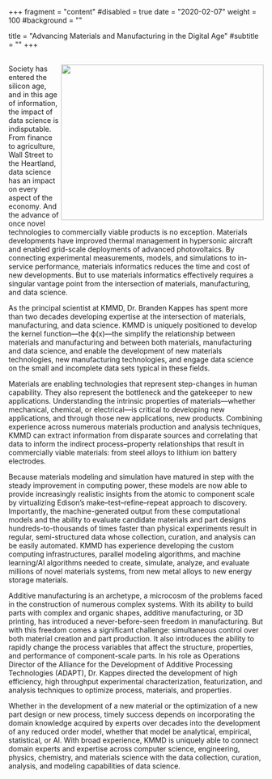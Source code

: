 +++
fragment = "content"
#disabled = true
date = "2020-02-07"
weight = 100
#background = ""

title = "Advancing Materials and Manufacturing in the Digital Age"
#subtitle = ""
+++

<br/>
<img align="right" style="width:400px;height:308px;" src="/images/materials-mfg-data.png"> Society has entered the silicon age, and in this age of information, the impact of data science is indisputable. From finance to agriculture, Wall Street to the Heartland, data science has an impact on every aspect of the economy. And the advance of once novel technologies to commercially viable products is no exception. Materials developments have improved thermal management in hypersonic aircraft and enabled grid-scale deployments of advanced photovoltaics. By connecting experimental measurements, models, and simulations to in-service performance, materials informatics reduces the time and cost of new developments. But to use materials informatics effectively requires a singular vantage point from the intersection of materials, manufacturing, and data science.

As the principal scientist at KMMD, Dr. Branden Kappes has spent more than two decades developing expertise at the intersection of materials, manufacturing, and data science. KMMD is uniquely positioned to develop the kernel function—the ϕ(x)—the simplify the relationship between materials and manufacturing and between both materials, manufacturing and data science, and enable the development of new materials technologies, new manufacturing technologies, and engage data science on the small and incomplete data sets typical in these fields.

Materials are enabling technologies that represent step-changes in human capability. They also represent the bottleneck and the gatekeeper to new applications. Understanding the intrinsic properties of materials—whether mechanical, chemical, or electrical—is critical to developing new applications, and through those new applications, new products. Combining experience across numerous materials production and analysis techniques, KMMD can extract information from disparate sources and correlating that data to inform the indirect process–property relationships that result in commercially viable materials: from steel alloys to lithium ion battery electrodes.

Because materials modeling and simulation have matured in step with the steady improvement in computing power, these models are now able to provide increasingly realistic insights from the atomic to component scale by virtualizing Edison’s make–test–refine–repeat approach to discovery. Importantly, the machine-generated output from these computational models and the ability to evaluate candidate materials and part designs hundreds-to-thousands of times faster than physical experiments result in regular, semi-structured data whose collection, curation, and analysis can be easily automated. KMMD has experience developing the custom computing infrastructures, parallel modeling algorithms, and machine learning/AI algorithms needed to create, simulate, analyze, and evaluate millions of novel materials systems, from new metal alloys to new energy storage materials.

Additive manufacturing is an archetype, a microcosm of the problems faced in the construction of numerous complex systems. With its ability to build parts with complex and organic shapes, additive manufacturing, or 3D printing, has introduced a never-before-seen freedom in manufacturing. But with this freedom comes a significant challenge: simultaneous control over both material creation and part production. It also introduces the ability to rapidly change the process variables that affect the structure, properties, and performance of component-scale parts. In his role as Operations Director of the Alliance for the Development of Additive Processing Technologies (ADAPT), Dr. Kappes directed the development of high efficiency, high throughput experimental characterization, featurization, and analysis techniques to optimize process, materials, and properties.

Whether in the development of a new material or the optimization of a new part design or new process, timely success depends on incorporating the domain knowledge acquired by experts over decades into the development of any reduced order model, whether that model be analytical, empirical, statistical, or AI. With broad experience, KMMD is uniquely able to connect domain experts and expertise across computer science, engineering, physics, chemistry, and materials science with the data collection, curation, analysis, and modeling capabilities of data science.
